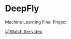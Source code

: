# DeepFly  
Machine Learning Final Project  

[![Watch the video](https://img.youtube.com/vi/WoYUxmP5EMk/maxresdefault.jpg)](https://youtu.be/WoYUxmP5EMk)
